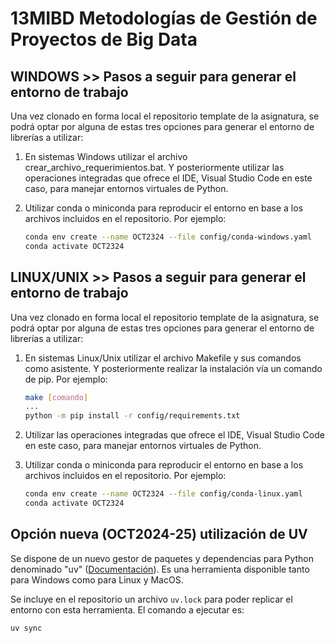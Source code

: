 # 13MIBD Metodologías de Gestión de Proyectos de Big Data

## WINDOWS >> Pasos a seguir para generar el entorno de trabajo

Una vez clonado en forma local el repositorio template de la asignatura, se podrá optar por alguna de estas tres opciones para generar el entorno de librerías a utilizar:

1. En sistemas Windows utilizar el archivo crear_archivo_requerimientos.bat. Y posteriormente utilizar las operaciones integradas que ofrece el IDE, Visual Studio Code en este caso, para manejar entornos virtuales de Python.

2. Utilizar conda o miniconda para reproducir el entorno en base a los archivos incluidos en el repositorio. Por ejemplo:
    ~~~ bash
    conda env create --name OCT2324 --file config/conda-windows.yaml
    conda activate OCT2324    
    ~~~

## LINUX/UNIX >> Pasos a seguir para generar el entorno de trabajo

Una vez clonado en forma local el repositorio template de la asignatura, se podrá optar por alguna de estas tres opciones para generar el entorno de librerías a utilizar:

1. En sistemas Linux/Unix utilizar el archivo Makefile y sus comandos como asistente. Y posteriormente realizar la instalación vía un comando de pip. Por ejemplo:
    ~~~ bash
    make [comando]
    ...
    python -m pip install -r config/requirements.txt
    ~~~

2. Utilizar las operaciones integradas que ofrece el IDE, Visual Studio Code en este caso, para manejar entornos virtuales de Python.

3. Utilizar conda o miniconda para reproducir el entorno en base a los archivos incluidos en el repositorio. Por ejemplo:
    ~~~ bash
    conda env create --name OCT2324 --file config/conda-linux.yaml
    conda activate OCT2324    
    ~~~

## Opción nueva (OCT2024-25) utilización de UV

Se dispone de un nuevo gestor de paquetes y dependencias para Python denominado "uv" ([Documentación](https://docs.astral.sh/uv/getting-started/installation/)). Es una herramienta disponible tanto para Windows como para Linux y MacOS.

Se incluye en el repositorio un archivo `uv.lock` para poder replicar el entorno con esta herramienta.
El comando a ejecutar es:
~~~ bash
uv sync
~~~